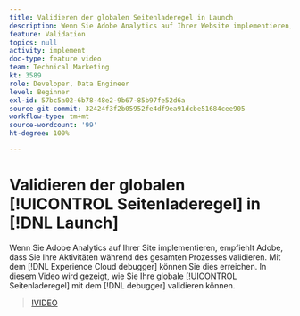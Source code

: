 ```yaml
---
title: Validieren der globalen Seitenladeregel in Launch
description: Wenn Sie Adobe Analytics auf Ihrer Website implementieren, müssen Sie in der Lage sein, Ihre Arbeit kontinuierlich zu überprüfen. Der Experience Cloud Debugger ist die Rettung! In diesem Video wird gezeigt, wie Sie Ihre globale Seitenladeregel mit dem Debugger überprüfen.
feature: Validation
topics: null
activity: implement
doc-type: feature video
team: Technical Marketing
kt: 3589
role: Developer, Data Engineer
level: Beginner
exl-id: 57bc5a02-6b78-48e2-9b67-85b97fe52d6a
source-git-commit: 32424f3f2b05952fe4df9ea91dcbe51684cee905
workflow-type: tm+mt
source-wordcount: '99'
ht-degree: 100%

---
```


# Validieren der globalen [!UICONTROL Seitenladeregel] in [!DNL Launch]

Wenn Sie Adobe Analytics auf Ihrer Site implementieren, empfiehlt Adobe, dass Sie Ihre Aktivitäten während des gesamten Prozesses validieren. Mit dem [!DNL Experience Cloud debugger] können Sie dies erreichen. In diesem Video wird gezeigt, wie Sie Ihre globale [!UICONTROL Seitenladeregel] mit dem [!DNL debugger] validieren können.

>[!VIDEO](https://video.tv.adobe.com/v/28776/?quality=12)
